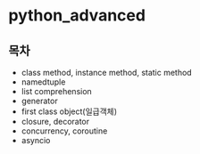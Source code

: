 # python_advanced

## 목차
- class method, instance method, static method
- namedtuple
- list comprehension
- generator
- first class object(일급객체)
- closure, decorator
- concurrency, coroutine
- asyncio
